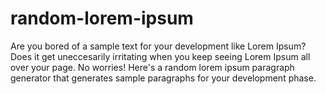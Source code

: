 # random-lorem-ipsum
Are you bored of a sample text for your development like Lorem Ipsum? Does it get uneccesarily irritating when you keep seeing Lorem Ipsum all over your page. No worries! Here's a random lorem ipsum paragraph generator that generates sample paragraphs for your development phase.
